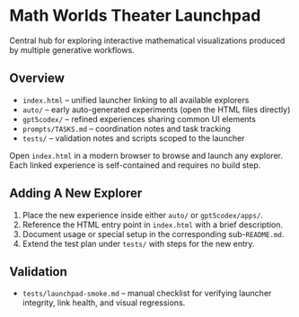 # Math Worlds Theater Launchpad

Central hub for exploring interactive mathematical visualizations produced by multiple generative workflows.

## Overview

- `index.html` – unified launcher linking to all available explorers
- `auto/` – early auto-generated experiments (open the HTML files directly)
- `gpt5codex/` – refined experiences sharing common UI elements
- `prompts/TASKS.md` – coordination notes and task tracking
- `tests/` – validation notes and scripts scoped to the launcher

Open `index.html` in a modern browser to browse and launch any explorer. Each linked experience is self-contained and requires no build step.

## Adding A New Explorer

1. Place the new experience inside either `auto/` or `gpt5codex/apps/`.
2. Reference the HTML entry point in `index.html` with a brief description.
3. Document usage or special setup in the corresponding sub-`README.md`.
4. Extend the test plan under `tests/` with steps for the new entry.

## Validation

- `tests/launchpad-smoke.md` – manual checklist for verifying launcher integrity, link health, and visual regressions.


